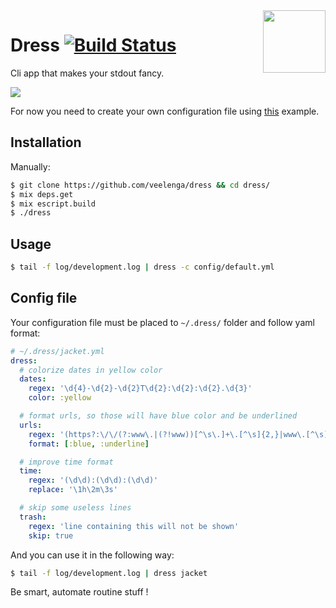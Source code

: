 <img src='https://media.githubusercontent.com/media/veelenga/ss/master/dress/logo.png' width='100' align='right'>

# Dress [![Build Status](https://travis-ci.org/veelenga/dress.svg?branch=master)](https://travis-ci.org/veelenga/dress)

Cli app that makes your stdout fancy.

![](https://media.githubusercontent.com/media/veelenga/ss/master/dress/demo.gif)

For now you need to create your own configuration file using [this](https://github.com/veelenga/dress/blob/master/config/default.yml) example.

## Installation

Manually:

```sh
$ git clone https://github.com/veelenga/dress && cd dress/
$ mix deps.get
$ mix escript.build
$ ./dress
```

## Usage

```sh
$ tail -f log/development.log | dress -c config/default.yml
```

## Config file

Your configuration file must be placed to `~/.dress/` folder and follow yaml format:

```yml
# ~/.dress/jacket.yml
dress:
  # colorize dates in yellow color
  dates:
    regex: '\d{4}-\d{2}-\d{2}T\d{2}:\d{2}:\d{2}.\d{3}'
    color: :yellow

  # format urls, so those will have blue color and be underlined
  urls:
    regex: '(https?:\/\/(?:www\.|(?!www))[^\s\.]+\.[^\s]{2,}|www\.[^\s]+\.[^\s]{2,})'
    format: [:blue, :underline]

  # improve time format
  time:
    regex: '(\d\d):(\d\d):(\d\d)'
    replace: '\1h\2m\3s'

  # skip some useless lines
  trash:
    regex: 'line containing this will not be shown'
    skip: true
```

And you can use it in the following way:

```sh
$ tail -f log/development.log | dress jacket
```

Be smart, automate routine stuff !
